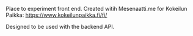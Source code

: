 Place to experiment front end. Created witih Mesenaatti.me for Kokeilun Paikka: https://www.kokeilunpaikka.fi/fi/

Designed to be used with the backend API.
